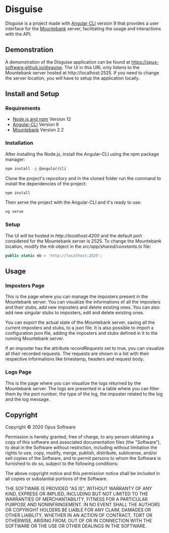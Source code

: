# Disguise

Disguise is a project made with [Angular CLI](https://github.com/angular/angular-cli) version 9 that provides a user interface for the [Mountebank](http://www.mbtest.org/) server, facilitating the usage and interactions with the API.

## Demonstration
A demonstration of the Disguise application can be found at https://opus-software.github.io/disguise. The UI in this URL only listens to the Mountebank server hosted at http://localhost:2525. If you need to change the server location, you will have to setup the application locally.

## Install and Setup

### Requirements
- [Node.js and npm](https://nodejs.org/en/) Version 12
- [Angular-CLI](https://github.com/angular/angular-cli) Version 9
- [Mountebank](https://github.com/bbyars/mountebank) Version 2.2

### Installation

After installing the Node.js, install the Angular-CLI using the npm package manager:
```bash
npm install -g @angular/cli
```

Clone the project's repository and in the cloned folder run the command to install the dependencies of the project:
```bash
npm install
```

Then serve the project with the Angular-CLI and it's ready to use:
```bash
ng serve
```

### Setup

The UI will be hosted in *http://localhost:4200* and the default port considered for the Mountebank server is 2525. To change the Mountebank location, modify the *mb* object in the *src/app/shared/constants.ts* file:
```typescript
public static mb = 'http://localhost:2525';
```

## Usage

### Imposters Page

This is the page where you can manage the imposters present in the Mountebank server. You can visualize the informations of all the imposters and their stubs, add new imposters and delete existing ones. You can also add new singular stubs to imposters, edit and delete existing ones.

You can export the actual state of the Mountebank server, saving all the current imposters and stubs, to a json file. It is also possible to import a configuration json file, adding the imposters and stubs defined in it to the running Mountebank server.

If an imposter has the attribute *recordRequests* set to true, you can visualize all their recorded requests. The requests are shown in a list with their respective informations like timestamp, headers and request body.

### Logs Page

This is the page where you can visualize the logs returned by the Mountebank server. The logs are presented in a table where you can filter them by the port number, the type of the log, the imposter related to the log and the log message.

## Copyright

Copyright © 2020 Opus Software

Permission is hereby granted, free of charge, to any person obtaining a copy of this software and associated documentation files (the "Software"), to deal in the Software without restriction, including without limitation the rights to use, copy, modify, merge, publish, distribute, sublicense, and/or sell copies of the Software, and to permit persons to whom the Software is furnished to do so, subject to the following conditions:

The above copyright notice and this permission notice shall be included in all copies or substantial portions of the Software.

THE SOFTWARE IS PROVIDED "AS IS", WITHOUT WARRANTY OF ANY KIND, EXPRESS OR IMPLIED, INCLUDING BUT NOT LIMITED TO THE WARRANTIES OF MERCHANTABILITY, FITNESS FOR A PARTICULAR PURPOSE AND NONINFRINGEMENT. IN NO EVENT SHALL THE AUTHORS OR COPYRIGHT HOLDERS BE LIABLE FOR ANY CLAIM, DAMAGES OR OTHER LIABILITY, WHETHER IN AN ACTION OF CONTRACT, TORT OR OTHERWISE, ARISING FROM, OUT OF OR IN CONNECTION WITH THE SOFTWARE OR THE USE OR OTHER DEALINGS IN THE SOFTWARE.